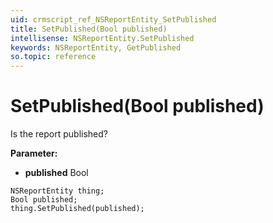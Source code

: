```yaml
---
uid: crmscript_ref_NSReportEntity_SetPublished
title: SetPublished(Bool published)
intellisense: NSReportEntity.SetPublished
keywords: NSReportEntity, GetPublished
so.topic: reference
---
```


# SetPublished(Bool published)

Is the report published?

**Parameter:** 
 - **published** Bool

```crmscript
NSReportEntity thing;
Bool published;
thing.SetPublished(published);
```

